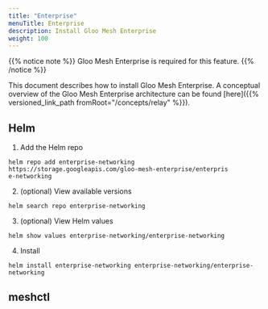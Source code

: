 ```yaml
---
title: "Enterprise"
menuTitle: Enterprise
description: Install Gloo Mesh Enterprise
weight: 100
---
```


{{% notice note %}} Gloo Mesh Enterprise is required for this feature. {{% /notice %}}

This document describes how to install Gloo Mesh Enterprise.
A conceptual overview of the Gloo Mesh Enterprise architecture can be found [here]({{% versioned_link_path fromRoot="/concepts/relay" %}}).

## Helm

1. Add the Helm repo

```shell
helm repo add enterprise-networking https://storage.googleapis.com/gloo-mesh-enterprise/enterpris
e-networking
```

2. (optional) View available versions

```shell
helm search repo enterprise-networking
```

3. (optional) View Helm values

```shell
helm show values enterprise-networking/enterprise-networking
```

4. Install

```shell
helm install enterprise-networking enterprise-networking/enterprise-networking
```

## meshctl

[comment]: <> (TODO document meshctl install)
